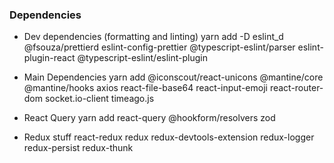 ### Dependencies

- Dev dependencies (formatting and linting)
  yarn add -D eslint_d @fsouza/prettierd eslint-config-prettier @typescript-eslint/parser eslint-plugin-react @typescript-eslint/eslint-plugin

- Main Dependencies
  yarn add @iconscout/react-unicons @mantine/core @mantine/hooks axios react-file-base64 react-input-emoji react-router-dom socket.io-client timeago.js

- React Query
  yarn add react-query @hookform/resolvers zod

- Redux stuff
react-redux redux redux-devtools-extension redux-logger redux-persist redux-thunk
